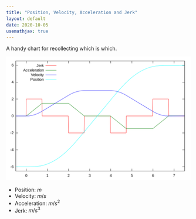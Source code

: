 ```yaml
---
title: "Position, Velocity, Acceleration and Jerk"
layout: default
date: 2020-10-05
usemathjax: true
---
```


A handy chart for recollecting which is which.

![](./fffa4bc60e44947c6e80042ab8d04e74.png)

- Position: $m$
- Velocity: $m/s$
- Acceleration: $m/s^2$
- Jerk: $m/s^3$
